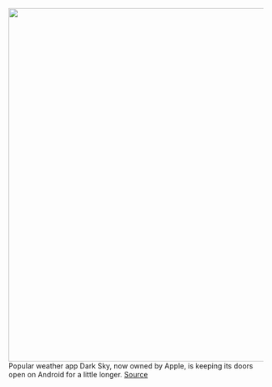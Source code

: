 <img src='https://cdn.vox-cdn.com/thumbor/27OK4CP_P0FmdVPU0e7ltKqjnhc=/0x0:982x517/1200x800/filters:focal(413x181:569x337)/cdn.vox-cdn.com/uploads/chorus_image/image/67008134/Screen_Shot_2018_08_20_at_1.25.27_PM.0.png' width='700px' /><br/>
Popular weather app Dark Sky, now owned by Apple, is keeping its doors open on Android for a little longer.
<a href='https://www.theverge.com/2020/7/1/21310801/dark-sky-android-app-delay-shutdown-august-1st'> Source <a/>